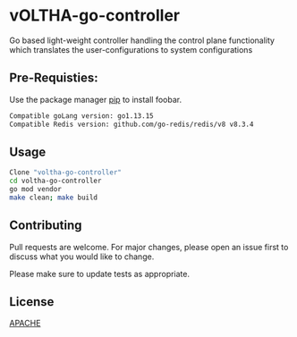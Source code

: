 # vOLTHA-go-controller

Go based light-weight controller handling the control plane functionality which translates the user-configurations to system configurations

## Pre-Requisties:

Use the package manager [pip](https://pip.pypa.io/en/stable/) to install foobar.

```bash
Compatible goLang version: go1.13.15
Compatible Redis version: github.com/go-redis/redis/v8 v8.3.4
```

## Usage

```bash
Clone "voltha-go-controller"
cd voltha-go-controller
go mod vendor
make clean; make build
```

## Contributing
Pull requests are welcome. For major changes, please open an issue first to discuss what you would like to change.

Please make sure to update tests as appropriate.

## License
[APACHE](http://www.apache.org/licenses/LICENSE-2.0)
